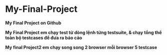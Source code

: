 # My-Final-Project

**My Final Project on Github**

**My Final Project em chạy test từ dòng lệnh từng testsuite, & chạy tổng thể toàn bộ testcases để đưa ra báo cáo**

**My final Project2 em chạy song song 2 browser mỗi browser 5 testcase**

